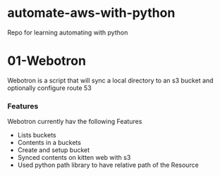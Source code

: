 # automate-aws-with-python
Repo for learning automating with python

# 01-Webotron

Webotron is a script that will sync a local directory to an s3 bucket
and optionally configure route 53

### Features
Webotron currently hav the following Features
 - Lists buckets
 - Contents in a buckets
 - Create and setup bucket
 - Synced contents on kitten web with s3
 - Used python path library to have relative path of the Resource 

